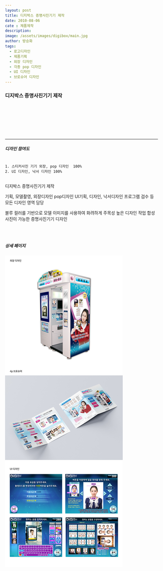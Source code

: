 ```yaml
---
layout: post
title: 디지박스 증명사진기기 제작
date: 2010-08-06
cate : 제품제작
description:
image: /assets/images/digibox/main.jpg
author: 방승화
tags:
  - 로고디자인
  - 제품기획
  - 외장 디자인
  - 각종 pop 디자인
  - UI 디자인
  - 브로슈어 디자인
---
```


<h3>디지박스 증명사진기기 제작</h3>
<br><br><br><br><br><br>
<hr>

##### 디자인 참여도
<pre>
<code>
1. 스티커사진 기기 외장, pop 디자인  100%
2. UI 디자인, 낙서 디자인 100%
</code>
</pre>

<p>
디지박스 증명사진기기 제작
</p>
<p>
기획, 모델촬영, 외장디자인 pop디자인
UI기획, 디자인, 낙서디자인
프로그램 검수 등 모든 디자인 영역 담당</p>
<p>
블루 컬러를 기반으로 모델 이미지를 사용하여 화려하게 주목성 높은 디자인 작업
합성사진이 가능한 증명사진기기 디자인</p>

<br>
<br>

##### 상세 페이지
![pc_main](/assets/images/digibox/view.jpg)
